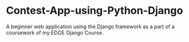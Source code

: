 # Contest-App-using-Python-Django
A beginner web application using the Django framework as a part of a coursework of my EDGE Django Course.
